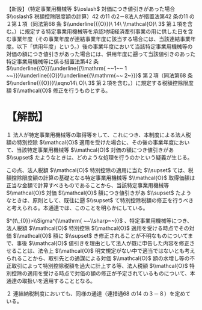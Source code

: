 【新設】（特定事業用機械等 $\\oslash$ 対価につき値引きがあった場合 $\\oslash$ 税額控除限度額の計算）42 の11 の2－8法人が措置法第42 条の11 の２第１項（同法第68 条 $\\underline{{{O}}}\ 14\ \\mathcal{O}\ 3$ 第１項を含む。）に規定する特定事業用機械等を承認地域経済牽引事業の用に供した日を含む事業年度（その事業年度が連結事業年度に該当する場合には、当該連結事業年度。以下「供用年度」という。）後の事業年度において当該特定事業用機械等の対価の額につき値引きがあった場合には、供用年度に遡って当該値引きのあった特定事業用機械等に係る措置法第42 条 $\\underline{{O}}\\underline{{\\mathrm{ ~~1~~ 1 ~~}}}\\underline{{O}}\\underline{{\\mathrm{~~ 2~}}}$ 第２項（同法第68 条 $\\underline{{{O}}}\\eqno14\ O)\ 3$ 第２項を含む。）に規定する税額控除限度額 $\\mathcal{O}$ 修正を行うものとする。

# 【解説】

１ 法人が特定事業用機械等の取得等をして、これにつき、本制度による法人税額の特別控除 $\\mathcal{O}$ 適用を受けた場合に、その後の事業年度において、当該特定事業用機械等 $\\mathcal{O}$ 対価の額につき値引きがあ $\\supset$ たようなときは、どのような処理を行うのかという疑義が生じる。

この点、法人税額 $\\mathcal{O}$ 特別控除の適用に当た $\\supset$ ては、税額控除限度額の計算の基礎となる特定事業用機械等 $\\mathcal{O}$ 取得価額は正当な金額で計算すべきものであることから、当該特定事業用機械等 $\\mathcal{O}$ 対価 $\\mathcal{O}$ 額につき値引きがあ $\\supset$ たようなときは、原則として、既往に遡 $\\supset$ て特別控除税額の修正を行うべきと考えられる。本通達では、このことを明らかにしている。

$^{t\_{0}}>\\Sigma^{\\mathrm{ ~~\\sharp~~}}$ 、特定事業用機械等につき、法人税額 $\\mathcal{O}$ 特別控除 $\\mathcal{O}$ 適用を受ける時点でその対価 $\\mathcal{O}$ 額に $\\supset$ き修正されることが不明なものについてまで、事後 $\\mathcal{O}$ 値引きを理由として法人が既に申告した内容を修正させることは、法令上 $\\mathcal{O}$ 明文規定がない中で適当ではないとも考えられることから、取引先との通謀による対価 $\\mathcal{O}$ 額の水増し等の不正取引によって特別控除税額を過大に計上する等、法人税額 $\\mathcal{O}$ 特別控除の適用を受ける時点で対価の額の修正が予定されているものについて、本通達の取扱いを適用することとなる。

２ 連結納税制度においても、同様の通達（連措通68 の14 の３－８）を定めている。